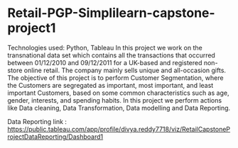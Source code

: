 # Retail-PGP-Simplilearn-capstone-project1
Technologies used: Python, Tableau
In this project we work on the transnational data set which contains all the transactions that occurred between 01/12/2010 and 09/12/2011 for a UK-based and registered non-store online retail. The company mainly sells unique and all-occasion gifts. The objective of this project is to perform Customer Segmentation, where the Customers are segregated as important, most important, and least important Customers, based on some common characteristics such as age, gender, interests, and spending habits. In this project we perform actions like Data cleaning, Data Transformation, Data modelling and Data Reporting.

Data Reporting link : https://public.tableau.com/app/profile/divya.reddy7718/viz/RetailCapstoneProjectDataReporting/Dashboard1
